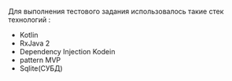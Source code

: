 Для выполнения тестового задания использовалось такие стек технологий :

- Kotlin
- RxJava 2
- Dependency Injection Kodein
- pattern MVP
- Sqlite(СУБД)
